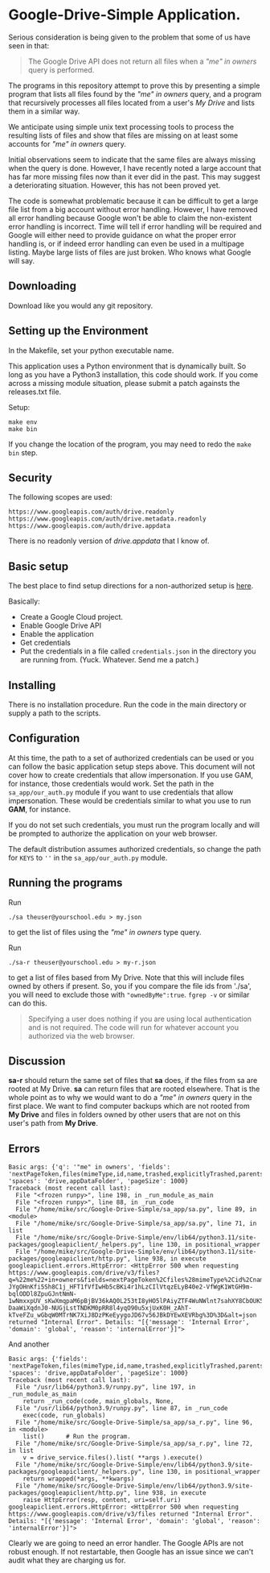 # Google-Drive-Simple Application.

Serious consideration is being given to the problem that some of us
have seen in that:

> The Google Drive API does not return all files when a *"me" in owners*
query is performed.

The programs in this repository attempt to prove this by presenting a simple
program that lists all files found by the *"me" in owners* query, and
a program that recursively processes all files located from a user's
*My Drive* and lists them in a similar way.

We anticipate using simple unix text processing tools to process the
resulting lists of files and show that files are missing on at least
some accounts for *"me" in owners* query.

Initial observations seem to indicate that the same files are always missing
when the query is done.  However, I have recently noted a large account
that has far more missing files now than it ever did in the past.  This
may suggest a deteriorating situation.  However, this has not been proved
yet.

The code is somewhat problematic because it can be difficult to
get a large file list from a big account without error handling.
However, I have removed all error handling because Google won't
be able to claim the non-existent error handling is incorrect.
Time will tell if error handling will be required and Google
will either need to provide guidance on what the proper error
handling is, or if indeed error handling can even be used in a
multipage listing.  Maybe large lists of files are just broken.
Who knows what Google will say.

## Downloading

Download like you would any git repository.

## Setting up the Environment

In the Makefile, set your python executable name.

This application uses a Python environment that is dynamically built.
So long as you have a Python3 installation, this code should work.
If you come across a missing module situation, please submit a patch
againsts the releases.txt file.

Setup:

```
make env
make bin
```

If you change the location of the program, you may need to redo the
`make bin` step.

## Security

The following scopes are used:

```
https://www.googleapis.com/auth/drive.readonly
https://www.googleapis.com/auth/drive.metadata.readonly
https://www.googleapis.com/auth/drive.appdata
```
There is no readonly version of *drive.appdata* that I know of.

## Basic setup

The best place to find setup directions for a non-authorized setup
is [here](https://developers.google.com/drive/api/quickstart/python).

Basically:

- Create a Google Cloud project.
- Enable Google Drive API
- Enable the application
- Get credentials
- Put the credentials in a file called `credentials.json` in the directory you are running from. (Yuck.  Whatever. Send me a patch.)

## Installing

There is no installation procedure.  Run the code in the main
directory or supply a path to the scripts.

## Configuration

At this time, the path to a set of authorized credentials can be
used or you can follow the basic application setup steps above.
This document will not cover how to create credentials that allow
impersonation.  If you use GAM, for instance, those credentials
would work.  Set the path in the `sa_app/our_auth.py` module if you
want to use credentials that allow impersonation.  These would be
credentials similar to what you use to run **GAM**, for instance.

If you do not set such credentials, you must run the program
locally and will be prompted to authorize the application on your
web browser.

The default distribution assumes authorized credentials, so change
the path for `KEYS` to `''` in the `sa_app/our_auth.py` module.

## Running the programs

Run

```
./sa theuser@yourschool.edu > my.json
```

to get the list of files using the *"me" in owners* type query.

Run

```
./sa-r theuser@yourschool.edu > my-r.json
```

to get a list of files based from My Drive.  Note that this will
include files owned by others if present.  So, you if you compare
the file ids from './sa', you will need to exclude those with
`"ownedByMe":true`.  `fgrep -v` or similar can do this.

> Specifying a user does nothing if you are using local authentication and is not required.  The code will run for whatever account you authorized via the web browser.

## Discussion

**sa-r** should return the same set of files that **sa** does,
if the files from sa are rooted at My Drive.  **sa** can return
files that are rooted elsewhere.  That is the whole point as to why
we would want to do a *"me" in owners* query in the first place.
We want to find computer backups which are not rooted from **My
Drive** and files in folders owned by other users that are not
on this user's path from **My Drive**.

## Errors

```
Basic args: {'q': '"me" in owners', 'fields': 'nextPageToken,files(mimeType,id,name,trashed,explicitlyTrashed,parents,md5Checksum,sharingUser(permissionId,emailAddress,me),shared,createdTime,modifiedTime,modifiedByMeTime,trashingUser(emailAddress),trashedTime,size,shortcutDetails(*),webViewLink)', 'spaces': 'drive,appDataFolder', 'pageSize': 1000}
Traceback (most recent call last):
  File "<frozen runpy>", line 198, in _run_module_as_main
  File "<frozen runpy>", line 88, in _run_code
  File "/home/mike/src/Google-Drive-Simple/sa_app/sa.py", line 89, in <module>
  File "/home/mike/src/Google-Drive-Simple/sa_app/sa.py", line 71, in list
  File "/home/mike/src/Google-Drive-Simple/env/lib64/python3.11/site-packages/googleapiclient/_helpers.py", line 130, in positional_wrapper
  File "/home/mike/src/Google-Drive-Simple/env/lib64/python3.11/site-packages/googleapiclient/http.py", line 938, in execute
googleapiclient.errors.HttpError: <HttpError 500 when requesting https://www.googleapis.com/drive/v3/files?q=%22me%22+in+owners&fields=nextPageToken%2Cfiles%28mimeType%2Cid%2Cname%2Ctrashed%2CexplicitlyTrashed%2Cparents%2Cmd5Checksum%2CsharingUser%28permissionId%2CemailAddress%2Cme%29%2Cshared%2CcreatedTime%2CmodifiedTime%2CmodifiedByMeTime%2CtrashingUser%28emailAddress%29%2CtrashedTime%2Csize%2CshortcutDetails%28%2A%29%2CwebViewLink%29&spaces=drive%2CappDataFolder&pageSize=1000&pageToken=~%21%21~AI9FV7RutP00ibTMGkkacjK6ZSCaGvyGuo3-JYgOHnKfi5Sh8C1j_HFT1fVfIwHb5cBKi4r1hLzCIlVtqzELyB40e2-VfWgK1WtGH9m-bqlODDl8ZpuGJntNmN-1wNmxxpUV_sKwXmqpaM6pBjBV36kAQ0L253tI8yHO5lPAiyZTF4WuNWlnt7sahXY8CbOUK544MOly3O7LuNRZJmvYwyB_XBhBWY9mmcY7YiHCBYCzuI_8OteM12h7-DaaWiXqdnJ0-NUGjLstTNDKM0pRR8l4yqO90u5xjUxK0H_zAhT-kTveFZu_wGbqW0MTrNK7XiJ8DzPKeEyygoJD67v56JBkDYEwXEVRbg%3D%3D&alt=json returned "Internal Error". Details: "[{'message': 'Internal Error', 'domain': 'global', 'reason': 'internalError'}]">
```

And another

```
Basic args: {'fields': 'nextPageToken,files(mimeType,id,name,trashed,explicitlyTrashed,parents,owners(permissionId,emailAddress),ownedByMe,md5Checksum,sharingUser(permissionId,emailAddress,me),shared,createdTime,modifiedTime,modifiedByMeTime,trashingUser(emailAddress),trashedTime,size,shortcutDetails(*),webViewLink)', 'spaces': 'drive,appDataFolder', 'pageSize': 1000}
Traceback (most recent call last):
  File "/usr/lib64/python3.9/runpy.py", line 197, in _run_module_as_main
    return _run_code(code, main_globals, None,
  File "/usr/lib64/python3.9/runpy.py", line 87, in _run_code
    exec(code, run_globals)
  File "/home/mike/src/Google-Drive-Simple/sa_app/sa_r.py", line 96, in <module>
    list()      # Run the program.
  File "/home/mike/src/Google-Drive-Simple/sa_app/sa_r.py", line 72, in list
    v = drive_service.files().list( **args ).execute()
  File "/home/mike/src/Google-Drive-Simple/env/lib64/python3.9/site-packages/googleapiclient/_helpers.py", line 130, in positional_wrapper
    return wrapped(*args, **kwargs)
  File "/home/mike/src/Google-Drive-Simple/env/lib64/python3.9/site-packages/googleapiclient/http.py", line 938, in execute
    raise HttpError(resp, content, uri=self.uri)
googleapiclient.errors.HttpError: <HttpError 500 when requesting https://www.googleapis.com/drive/v3/files returned "Internal Error". Details: "[{'message': 'Internal Error', 'domain': 'global', 'reason': 'internalError'}]">
```

Clearly we are going to need an error handler.  The Google APIs are not robust enough.  If not restartable, then Google has an issue since we can't audit what they are charging us for.
